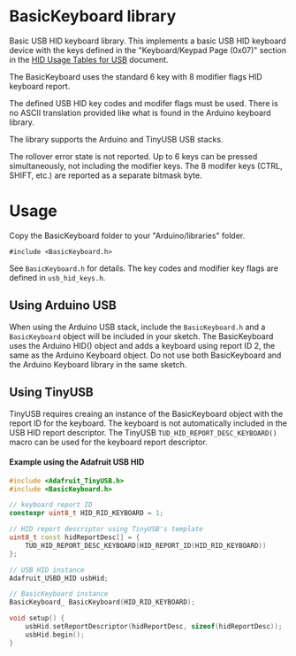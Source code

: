 ﻿# BasicKeyboard library

Basic USB HID keyboard library. This implements a basic USB HID keyboard device with the keys defined in the "Keyboard/Keypad Page (0x07)" section in the [HID Usage Tables for USB](https://usb.org/document-library/hid-usage-tables-15) document.

The BasicKeyboard uses the standard 6 key with 8 modifier flags HID keyboard report.

The defined USB HID key codes and modifer flags must be used. There is no ASCII translation provided like what is found in the Arduino keyboard library.

The library supports the Arduino and TinyUSB USB stacks.

The rollover error state is not reported. Up to 6 keys can be pressed simultaneously, not including the modifier keys. The 8 modifer keys (CTRL, SHIFT, etc.) are reported as a separate bitmask byte.

# Usage

Copy the BasicKeyboard folder to your "Arduino/libraries" folder.

    #include <BasicKeyboard.h>
	 
See `BasicKeyboard.h` for details. The key codes and modifier key flags are defined in `usb_hid_keys.h`.

## Using Arduino USB
When using the Arduino USB stack, include the `BasicKeyboard.h` and a `BasicKeyboard` object will be included in your sketch. The BasicKeyboard uses the Arduino HID() object and adds a keyboard using report ID 2, the same as the Arduino Keyboard object. Do not use both BasicKeyboard and the Arduino Keyboard library in the same sketch.

## Using TinyUSB
TinyUSB requires creaing an instance of the BasicKeyboard object with the report ID for the keyboard. The keyboard is not automatically included in the USB HID report descriptor. The TinyUSB `TUD_HID_REPORT_DESC_KEYBOARD()` macro can be used for the keyboard report descriptor.

#### Example using the Adafruit USB HID
```cpp
#include <Adafruit_TinyUSB.h> 
#include <BasicKeyboard.h>

// keyboard report ID
constexpr uint8_t HID_RID_KEYBOARD = 1;

// HID report descriptor using TinyUSB's template
uint8_t const hidReportDesc[] = {
    TUD_HID_REPORT_DESC_KEYBOARD(HID_REPORT_ID(HID_RID_KEYBOARD))
};

// USB HID instance
Adafruit_USBD_HID usbHid;

// BasicKeyboard instance
BasicKeyboard_ BasicKeyboard(HID_RID_KEYBOARD);

void setup() {
    usbHid.setReportDescriptor(hidReportDesc, sizeof(hidReportDesc));
    usbHid.begin();
}
```
